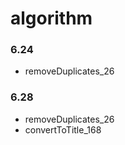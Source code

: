 # algorithm

### 6.24

- removeDuplicates_26

### 6.28

- removeDuplicates_26
- convertToTitle_168

###
